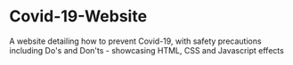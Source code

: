 # Covid-19-Website
A website detailing how to prevent Covid-19, with safety precautions including Do's and Don'ts - showcasing HTML, CSS and Javascript effects 
